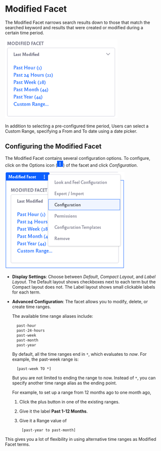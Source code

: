 # Modified Facet

The Modified Facet narrows search results down to those that match the searched keyword and results that were created or modified during a certain time period.

![Example of modified facet results.](modified-facet/images/01.png)

In addition to selecting a pre-configured time period, Users can select a Custom Range, specifying a From and To date using a date picker.

## Configuring the Modified Facet

The Modified Facet contains several configuration options. To configure, click on the Options icon (![Click on the options icon of the search bar.](../../../images/icon-app-options.png)) of the facet and click *Configuration*.

![Click on the Configuration option.](modified-facet/images/02.png)

* **Display Settings**: Choose between *Default*, *Compact Layout*, and *Label Layout*. The Default layout shows checkboxes next to each term but the Compact layout does not. The Label layout shows small clickable labels for each term.

* **Advanced Configuration**: The facet allows you to modify, delete, or create time ranges. 

    The available time range aliases include:

        past-hour
        past-24-hours
        past-week
        past-month
        past-year

    By default, all the time ranges end in `*`, which evaluates to *now*. For example, the past-week range is:

        [past-week TO *]

    But you are not limited to ending the range to now. Instead of `*`, you can specify another time range alias as the ending point.

    For example, to set up a range from 12 months ago to one month ago, 

    1.  Click the plus button in one of the existing ranges.

    1.  Give it the label **Past 1-12 Months**.

    1. Give it a Range value of 

            [past-year to past-month]

This gives you a lot of flexibility in using alternative time ranges as Modified Facet terms.
